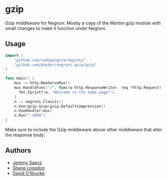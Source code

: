 # gzip

Gzip middleware for Negroni.
Mostly a copy of the Martini gzip module with small changes to make it function under Negroni.

## Usage

~~~ go
import (
    "github.com/codegangsta/negroni"
    "github.com/phyber/negroni-gzip/gzip"
)

func main() {
    mux := http.NewServeMux()
    mux.HandleFunc("/", func(w http.ResponseWriter, req *http.Request) {
      fmt.Fprintf(w, "Welcome to the home page!")
    }
    n := negroni.Classic()
    n.Use(gzip.Gzip(gzip.DefaultCompression))
    n.UseHandler(mux)
    n.Run(":3000")
}

~~~

Make sure to include the Gzip middleware above other middleware that alter the response body.

## Authors
* [Jeremy Saenz](http://github.com/codegangsta)
* [Shane Logsdon](http://github.com/slogsdon)
* [David O'Rourke](https://github.com/phyber)

